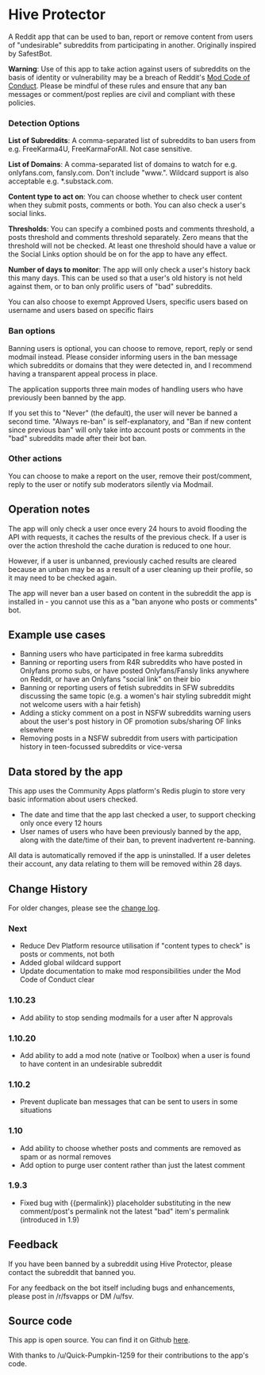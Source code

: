 # Hive Protector

A Reddit app that can be used to ban, report or remove content from users of "undesirable" subreddits from participating in another. Originally inspired by SafestBot.

**Warning**: Use of this app to take action against users of subreddits on the basis of identity or vulnerability may be a breach of Reddit's [Mod Code of Conduct](https://support.reddithelp.com/hc/en-us/articles/27031145215252-Moderator-Code-of-Conduct-Rule-3-Respect-Your-Neighbors). Please be mindful of these rules and ensure that any ban messages or comment/post replies are civil and compliant with these policies.

### Detection Options

**List of Subreddits**: A comma-separated list of subreddits to ban users from e.g. FreeKarma4U, FreeKarmaForAll. Not case sensitive.

**List of Domains**: A comma-separated list of domains to watch for e.g. onlyfans.com, fansly.com. Don't include "www.". Wildcard support is also acceptable e.g. *.substack.com.

**Content type to act on**: You can choose whether to check user content when they submit posts, comments or both. You can also check a user's social links.

**Thresholds**: You can specify a combined posts and comments threshold, a posts threshold and comments threshold separately. Zero means that the threshold will not be checked. At least one threshold should have a value or the Social Links option should be on for the app to have any effect.

**Number of days to monitor**: The app will only check a user's history back this many days. This can be used so that a user's old history is not held against them, or to ban only prolific users of "bad" subreddits.

You can also choose to exempt Approved Users, specific users based on username and users based on specific flairs

### Ban options

Banning users is optional, you can choose to remove, report, reply or send modmail instead. Please consider informing users in the ban message which subreddits or domains that they were detected in, and I recommend having a transparent appeal process in place.

The application supports three main modes of handling users who have previously been banned by the app.

If you set this to "Never" (the default), the user will never be banned a second time. "Always re-ban" is self-explanatory, and "Ban if new content since previous ban" will only take into account posts or comments in the "bad" subreddits made after their bot ban.

### Other actions

You can choose to make a report on the user, remove their post/comment, reply to the user or notify sub moderators silently via Modmail.

## Operation notes

The app will only check a user once every 24 hours to avoid flooding the API with requests, it caches the results of the previous check. If a user is over the action threshold the cache duration is reduced to one hour.

However, if a user is unbanned, previously cached results are cleared because an unban may be as a result of a user cleaning up their profile, so it may need to be checked again.

The app will never ban a user based on content in the subreddit the app is installed in - you cannot use this as a "ban anyone who posts or comments" bot.

## Example use cases

* Banning users who have participated in free karma subreddits
* Banning or reporting users from R4R subreddits who have posted in Onlyfans promo subs, or have posted Onlyfans/Fansly links anywhere on Reddit, or have an Onlyfans "social link" on their bio
* Banning or reporting users of fetish subreddits in SFW subreddits discussing the same topic (e.g. a women's hair styling subreddit might not welcome users with a hair fetish)
* Adding a sticky comment on a post in NSFW subreddits warning users about the user's post history in OF promotion subs/sharing OF links elsewhere
* Removing posts in a NSFW subreddit from users with participation history in teen-focussed subreddits or vice-versa

## Data stored by the app

This app uses the Community Apps platform's Redis plugin to store very basic information about users checked.

* The date and time that the app last checked a user, to support checking only once every 12 hours
* User names of users who have been previously banned by the app, along with the date/time of their ban, to prevent inadvertent re-banning.

All data is automatically removed if the app is uninstalled. If a user deletes their account, any data relating to them will be removed within 28 days.

## Change History

For older changes, please see the [change log](https://github.com/fsvreddit/hive-protect/blob/main/changelog.md).

### Next

* Reduce Dev Platform resource utilisation if "content types to check" is posts or comments, not both
* Added global wildcard support
* Update documentation to make mod responsibilities under the Mod Code of Conduct clear

### 1.10.23

* Add ability to stop sending modmails for a user after N approvals

### 1.10.20

* Add ability to add a mod note (native or Toolbox) when a user is found to have content in an undesirable subreddit

### 1.10.2

* Prevent duplicate ban messages that can be sent to users in some situations

### 1.10

* Add ability to choose whether posts and comments are removed as spam or as normal removes
* Add option to purge user content rather than just the latest comment

### 1.9.3

* Fixed bug with {{permalink}} placeholder substituting in the new comment/post's permalink not the latest "bad" item's permalink (introduced in 1.9)

## Feedback

If you have been banned by a subreddit using Hive Protector, please contact the subreddit that banned you.

For any feedback on the bot itself including bugs and enhancements, please post in /r/fsvapps or DM /u/fsv.

## Source code

This app is open source. You can find it on Github [here](https://github.com/fsvreddit/hive-protect).

With thanks to /u/Quick-Pumpkin-1259 for their contributions to the app's code.
